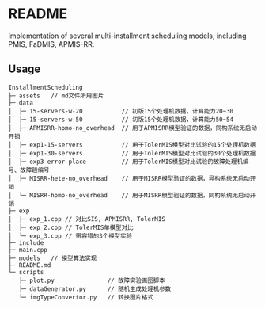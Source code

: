 <!--
 * @FilePath: /InstallmentScheduling/README.md
 * @Description:  
 * @Author: rthete
 * @Date: 2023-03-14 15:04:04
 * @LastEditTime: 2023-10-21 20:23:35
-->
# README

Implementation of several multi-installment scheduling models, including PMIS, FaDMIS, APMIS-RR.

## Usage

```
InstallmentScheduling
├─ assets   // md文件所用图片
├─ data
│  ├─ 15-servers-w-20           // 初版15个处理机数据，计算能力20~30
│  ├─ 15-servers-w-50           // 初版15个处理机数据，计算能力50~54
│  ├─ APMISRR-homo-no_overhead  // 用于APMISRR模型验证的数据，同构系统无启动开销
│  ├─ exp1-15-servers           // 用于TolerMIS模型对比试验的15个处理机数据
│  ├─ exp1-30-servers           // 用于TolerMIS模型对比试验的30个处理机数据
│  ├─ exp3-error-place          // 用于TolerMIS模型对比试验的故障处理机编号、故障趟编号
│  ├─ MISRR-hete-no_overhead    // 用于MISRR模型验证的数据，异构系统无启动开销
│  └─ MISRR-homo-no_overhead    // 用于MISRR模型验证的数据，同构系统无启动开销
├─ exp
│  ├─ exp_1.cpp // 对比SIS, APMISRR, TolerMIS 
│  ├─ exp_2.cpp // TolerMIS单模型对比
│  └─ exp_3.cpp // 带容错的3个模型实验
├─ include
├─ main.cpp
├─ models   // 模型算法实现
├─ README.md
└─ scripts
   ├─ plot.py               // 故障实验画图脚本
   ├─ dataGenerator.py      // 随机生成处理机参数
   └─ imgTypeConvertor.py   // 转换图片格式

```